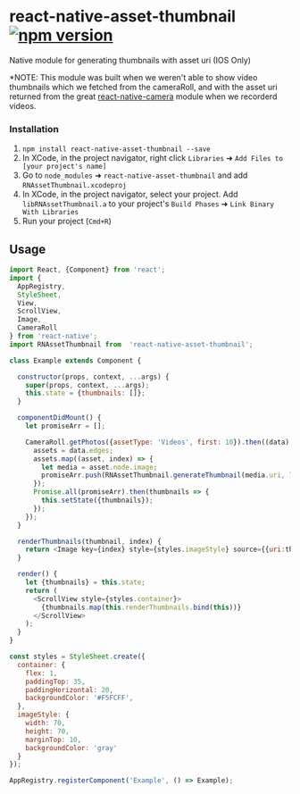 # react-native-asset-thumbnail [![npm version](https://badge.fury.io/js/react-native-asset-thumbnail.svg)](http://badge.fury.io/js/react-native-asset-thumbnail)
Native module for generating thumbnails with asset uri (IOS Only)

*NOTE: This module was built when we weren't able to show video thumbnails which we fetched from the cameraRoll, and with the asset uri returned from the great [react-native-camera](https://github.com/lwansbrough/react-native-camera) module when we recorderd videos.

### Installation

1. `npm install react-native-asset-thumbnail --save`
2. In XCode, in the project navigator, right click `Libraries` ➜ `Add Files to [your project's name]`
3. Go to `node_modules` ➜ `react-native-asset-thumbnail` and add `RNAssetThumbnail.xcodeproj`
4. In XCode, in the project navigator, select your project. Add `libRNAssetThumbnail.a` to your project's `Build Phases` ➜ `Link Binary With Libraries`
5. Run your project (`Cmd+R`)

## Usage

```javascript
import React, {Component} from 'react';
import {
  AppRegistry,
  StyleSheet,
  View,
  ScrollView,
  Image,
  CameraRoll
} from 'react-native';
import RNAssetThumbnail from  'react-native-asset-thumbnail';

class Example extends Component {

  constructor(props, context, ...args) {
    super(props, context, ...args);
    this.state = {thumbnails: []};
  }

  componentDidMount() {
    let promiseArr = [];

    CameraRoll.getPhotos({assetType: 'Videos', first: 10}).then((data) => {
      assets = data.edges;
      assets.map((asset, index) => { 
        let media = asset.node.image;
        promiseArr.push(RNAssetThumbnail.generateThumbnail(media.uri, 70, 70));
      });
      Promise.all(promiseArr).then(thumbnails => { 
        this.setState({thumbnails});
      });
    });
  }

  renderThumbnails(thumbnail, index) {
    return <Image key={index} style={styles.imageStyle} source={{uri:thumbnail}}/>
  }

  render() {
    let {thumbnails} = this.state;
    return (
      <ScrollView style={styles.container}>
        {thumbnails.map(this.renderThumbnails.bind(this))}
      </ScrollView>
    );
  }
}

const styles = StyleSheet.create({
  container: {
    flex: 1,
    paddingTop: 35,
    paddingHorizontal: 20,
    backgroundColor: '#F5FCFF',
  },
  imageStyle: {
    width: 70,
    height: 70,
    marginTop: 10,
    backgroundColor: 'gray'
  }
});

AppRegistry.registerComponent('Example', () => Example);
```
